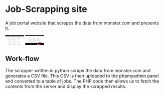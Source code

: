 # Job-Scrapping site
A job portal website that scrapes the data from monster.com and presents it.

<img src= "https://github.com/Ashen-Chevalier/Job-Portal/blob/26c38129acb5f4d9cd0ac477ce0b77dd46aa79a4/Screenshot%202022-02-03%20200316.png" width = "60"> 
<img src = "https://github.com/Ashen-Chevalier/Job-Portal/blob/4869fc067d951327af09119326715838abae0baf/Screenshot%202022-02-03%20200352.png" width = "60">

## Work-flow
The scrapper written in python scraps the data from monster.com and generates a CSV file. This CSV is then uploaded to the phpmyadmin panel and converted to a table of jobs.
The PHP code then allows us to fetch the contents from the server and display the scrapped results.

